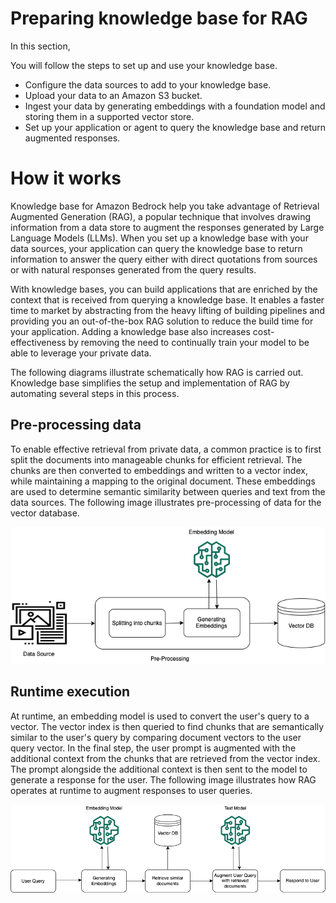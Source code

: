 # Preparing knowledge base for RAG

In this section,

You will follow the steps to set up and use your knowledge base.

- Configure the data sources to add to your knowledge base.
- Upload your data to an Amazon S3 bucket.
- Ingest your data by generating embeddings with a foundation model and storing them in a supported vector store.
- Set up your application or agent to query the knowledge base and return augmented responses.

# How it works
Knowledge base for Amazon Bedrock help you take advantage of Retrieval Augmented Generation (RAG), a popular technique that involves drawing information from a data store to augment the responses generated by Large Language Models (LLMs). When you set up a knowledge base with your data sources, your application can query the knowledge base to return information to answer the query either with direct quotations from sources or with natural responses generated from the query results.

With knowledge bases, you can build applications that are enriched by the context that is received from querying a knowledge base. It enables a faster time to market by abstracting from the heavy lifting of building pipelines and providing you an out-of-the-box RAG solution to reduce the build time for your application. Adding a knowledge base also increases cost-effectiveness by removing the need to continually train your model to be able to leverage your private data.

The following diagrams illustrate schematically how RAG is carried out. Knowledge base simplifies the setup and implementation of RAG by automating several steps in this process.

## Pre-processing data

To enable effective retrieval from private data, a common practice is to first split the documents into manageable chunks for efficient retrieval. The chunks are then converted to embeddings and written to a vector index, while maintaining a mapping to the original document. These embeddings are used to determine semantic similarity between queries and text from the data sources. The following image illustrates pre-processing of data for the vector database.


![Alt](/assets/images/streamprocess/rag-preprocess.png "Preprocessing")

## Runtime execution

At runtime, an embedding model is used to convert the user's query to a vector. The vector index is then queried to find chunks that are semantically similar to the user's query by comparing document vectors to the user query vector. In the final step, the user prompt is augmented with the additional context from the chunks that are retrieved from the vector index. The prompt alongside the additional context is then sent to the model to generate a response for the user. The following image illustrates how RAG operates at runtime to augment responses to user queries.

![Alt](/assets/images/streamprocess/rag-runtime.png "RAG runtime")

